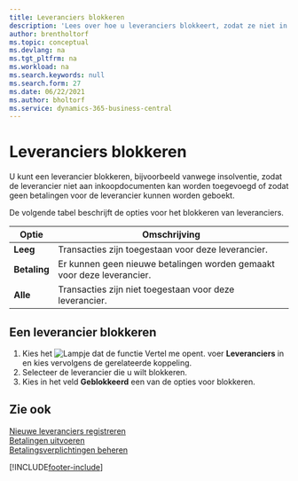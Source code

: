 ```yaml
---
title: Leveranciers blokkeren
description: 'Lees over hoe u leveranciers blokkeert, zodat ze niet in transacties kunnen worden opgenomen, of hoe u nieuwe betalingen aan hen blokkeert.'
author: brentholtorf
ms.topic: conceptual
ms.devlang: na
ms.tgt_pltfrm: na
ms.workload: na
ms.search.keywords: null
ms.search.form: 27
ms.date: 06/22/2021
ms.author: bholtorf
ms.service: dynamics-365-business-central
---
```

# Leveranciers blokkeren
U kunt een leverancier blokkeren, bijvoorbeeld vanwege insolventie, zodat de leverancier niet aan inkoopdocumenten kan worden toegevoegd of zodat geen betalingen voor de leverancier kunnen worden geboekt.

De volgende tabel beschrijft de opties voor het blokkeren van leveranciers.  

|Optie|Omschrijving|  
|--------------------|------------|  
|**Leeg**|Transacties zijn toegestaan voor deze leverancier.|
|**Betaling**|Er kunnen geen nieuwe betalingen worden gemaakt voor deze leverancier.|  
|**Alle**|Transacties zijn niet toegestaan voor deze leverancier.|  

## Een leverancier blokkeren  
1. Kies het ![Lampje dat de functie Vertel me opent.](media/ui-search/search_small.png "Vertel me wat u wilt doen") voer **Leveranciers** in en kies vervolgens de gerelateerde koppeling.
2. Selecteer de leverancier die u wilt blokkeren.
3. Kies in het veld **Geblokkeerd** een van de opties voor blokkeren.

## Zie ook  
[Nieuwe leveranciers registreren](purchasing-how-register-new-vendors.md)  
[Betalingen uitvoeren](payables-make-payments.md)  
[Betalingsverplichtingen beheren](payables-manage-payables.md)


[!INCLUDE[footer-include](includes/footer-banner.md)]